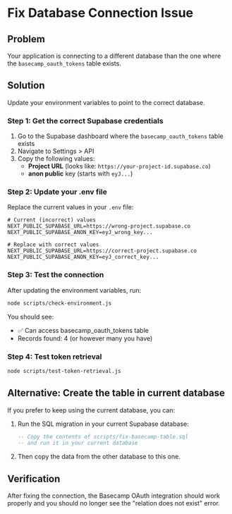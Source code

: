# Fix Database Connection Issue

## Problem

Your application is connecting to a different database than the one where the `basecamp_oauth_tokens` table exists.

## Solution

Update your environment variables to point to the correct database.

### Step 1: Get the correct Supabase credentials

1. Go to the Supabase dashboard where the `basecamp_oauth_tokens` table exists
2. Navigate to Settings > API
3. Copy the following values:
   - **Project URL** (looks like: `https://your-project-id.supabase.co`)
   - **anon public** key (starts with `eyJ...`)

### Step 2: Update your .env file

Replace the current values in your `.env` file:

```env
# Current (incorrect) values
NEXT_PUBLIC_SUPABASE_URL=https://wrong-project.supabase.co
NEXT_PUBLIC_SUPABASE_ANON_KEY=eyJ_wrong_key...

# Replace with correct values
NEXT_PUBLIC_SUPABASE_URL=https://correct-project.supabase.co
NEXT_PUBLIC_SUPABASE_ANON_KEY=eyJ_correct_key...
```

### Step 3: Test the connection

After updating the environment variables, run:

```bash
node scripts/check-environment.js
```

You should see:

- ✅ Can access basecamp_oauth_tokens table
- Records found: 4 (or however many you have)

### Step 4: Test token retrieval

```bash
node scripts/test-token-retrieval.js
```

## Alternative: Create the table in current database

If you prefer to keep using the current database, you can:

1. Run the SQL migration in your current Supabase database:

   ```sql
   -- Copy the contents of scripts/fix-basecamp-table.sql
   -- and run it in your current database
   ```

2. Then copy the data from the other database to this one.

## Verification

After fixing the connection, the Basecamp OAuth integration should work properly and you should no longer see the "relation does not exist" error.
